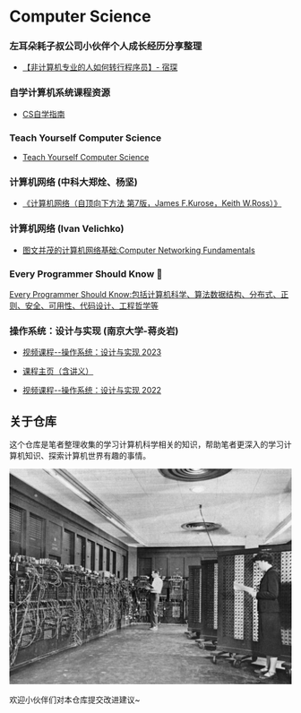# Computer Science 

### 左耳朵耗子叔公司小伙伴个人成长经历分享整理

- [【非计算机专业的人如何转行程序员】- 宿琛](MegaEaseShare.md)

### 自学计算机系统课程资源

- [CS自学指南](https://csdiy.wiki)

### Teach Yourself Computer Science

- [Teach Yourself Computer Science](https://teachyourselfcs.com)

### 计算机网络 (中科大郑烇、杨坚)

- [《计算机网络（自顶向下方法 第7版，James F.Kurose，Keith W.Ross）》](https://www.bilibili.com/video/BV1JV411t7ow/?spm_id_from=333.999.0.0&vd_source=b557654c3937a4afce8585b5144b1526)

### 计算机网络 (Ivan Velichko)

- [图文并茂的计算机网络基础:Computer Networking Fundamentals](https://iximiuz.com/en/posts/computer-networking-101/)

### Every Programmer Should Know 🤔

[Every Programmer Should Know:包括计算机科学、算法数据结构、分布式、正则、安全、可用性、代码设计、工程哲学等](https://github.com/mtdvio/every-programmer-should-know)

### 操作系统：设计与实现 (南京大学-蒋炎岩)

- [视频课程--操作系统：设计与实现 2023](https://www.bilibili.com/video/BV1Xx4y1V7JZ/?spm_id_from=333.999.0.0&vd_source=b557654c3937a4afce8585b5144b1526)

- [课程主页（含讲义）](https://jyywiki.cn/OS/2023)

- [视频课程--操作系统：设计与实现 2022](https://www.bilibili.com/video/BV1Cm4y1d7Ur/?spm_id_from=333.999.0.0&vd_source=b557654c3937a4afce8585b5144b1526)

## 关于仓库

这个仓库是笔者整理收集的学习计算机科学相关的知识，帮助笔者更深入的学习计算机知识、探索计算机世界有趣的事情。

![](./images/Eniac.jpg)

欢迎小伙伴们对本仓库提交改进建议~
